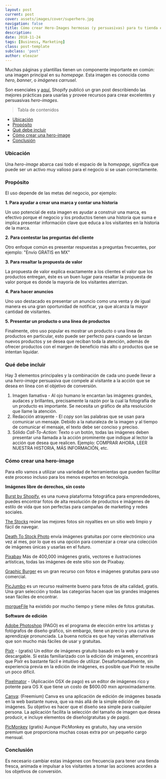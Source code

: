 ```yaml
---
layout: post
current: post
cover: assets/images/cover/superhero.jpg
navigation: false
title: Cómo crear Hero-Images hermosas (y persuasivas) para tu tienda en línea
description:
date: 2018-11-24
tags: [Business, Marketing]
class: post-template
subclass: 'post'
author: eleazar
---
```


Muchas páginas y plantillas tienen un componente importante en común: una imagen principal en su _homepage_. Esta imagen es conocida como _hero_, _banner_, o _imágenes carrusel_.

Son esenciales y [aquí](https://www.shopify.com/blog/16480796-how-to-create-beautiful-and-persuasive-hero-images-for-your-online-store), Shopify publicó un gran post describiendo las mejores prácticas para usarlas y provee recursos para crear excelentes y persuasivas _hero-images_.

> Tabla de contenidos
- [Ubicación](#ubicaci%C3%B3n)
- [Propósito](#prop%C3%B3sito)
- [Qué debe incluir](#qu%C3%A9-debe-incluir)
- [Cómo crear una hero-image](#c%C3%B3mo-crear-una-hero-image)
- [Conclusión](#conclusi%C3%B3n)

### Ubicación

Una _hero-image_ abarca casi todo el espacio de la _homepage_, significa que puede ser un activo muy valioso para el negocio si se usan correctamente.

### Propósito

El uso depende de las metas del negocio, por ejemplo:

**1. Para ayudar a crear una marca y contar una historia**

Un uso potencial de esta imagen es ayudar a construir una marca, es efectivo porque el negocio y los productos tienen una historia que suma e implica presentar información clave que educa a los visitantes en la historia de la marca.

**2. Para contestar las preguntas del cliente**

Otro enfoque común es presentar respuestas a preguntas frecuentes, por ejemplo: "Envío GRATIS en MX"

**3. Para resaltar la propuesta de valor**

La propuesta de valor explica exactamente a los clientes el valor que los productos entregan, éste es un buen lugar para resaltar la propuesta de valor porque es donde la mayoría de los visitantes aterrizan.

**4. Para hacer anuncios**

Uno uso destacado es presentar un anuncio como una venta y de igual manera es una gran oportunidad de notificar, ya que alcanza la mayor cantidad de visitantes.

**5. Presentar un producto o una línea de productos**

Finalmente, otro uso popular es mostrar un producto o una linea de productos en particular, esto puede ser perfecto para cuando se lanzan nuevos productos y se desea que reciban toda la atención, además de ofrecer productos con el margen de beneficio más alto o productos que se intentan liquidar.

### Qué debe incluir

Hay 3 elementos principales y la combinación de cada uno puede llevar a una _hero-image_ persuasiva que compele al visitante a la acción que se desea en línea con el objetivo de conversión.

1. Imagen llamativa - Al ojo humano le encantan las imágenes grandes, audaces y brillantes, precisamente la razón por la cual la fotografía de un producto es importante. Se necesita un gráfico de alta resolución que llame la atención.
2. Redacción atrayente - El _copy_ son las palabras que se usan para comunicar un mensaje. Debido a la naturaleza de la imagen y al tiempo de comunicar el mensaje, el texto debe ser conciso y preciso.
3. Sólido _Call-To-Action_: Texto o un botón, todas las imágenes deben presentar una llamada a la acción prominente que indique al lector la acción que desea que realicen. Ejemplo: COMPRAR AHORA, LEER NUESTRA HISTORIA, MÁS INFORMACIÓN, etc.

### Cómo crear una hero-image

Para ello vamos a utilizar una variedad de herramientas que pueden facilitar este proceso incluso para los menos expertos en tecnología.

**Imágenes libre de derechos, sin costo**

[Burst by Shopify](https://burst.shopify.com/), es una nueva plataforma fotográfica para emprendedores, puedes encontrar fotos de alta resolución de productos e imágenes de estilo de vida que son perfectas para campañas de marketing y redes sociales.

[The Stocks](http://thestocks.im/) reúne las mejores fotos sin royalties en un sitio web limpio y fácil de navegar.

[Death To Stock Photo](http://join.deathtothestockphoto.com/) envía imágenes gratuitas por corre electrónico una vez al mes, por lo que es una opción para comenzar a crear una colección de imágenes únicas y usarlas en el futuro.

[Pixabay](http://pixabay.com/) Más de 400,000 imágenes gratis, vectores e ilustraciones artísticas, todas las imágenes de este sitio son de Pixabay.

[Graphic Burger](http://graphicburger.com/) es un gran recurso con fotos e imágenes gratuitas para uso comercial.

[PicJumbo](http://picjumbo.com/) es un recurso realmente bueno para fotos de alta calidad, gratis. Una gran selección y todas las categorías hacen que las grandes imágenes sean fáciles de encontrar.

[morgueFile](http://morguefile.com/) ha existido por mucho tiempo y tiene miles de fotos gratuitas.

**Software de edición**

[Adobe Photoshop](http://www.adobe.com/products/photoshop.html) (PAGO) es el programa de elección entre los artistas y fotógrafos de diseño gráfico, sin embargo, tiene un precio y una curva de aprendizaje pronunciada. La buena noticia es que hay varias alternativas que son mucho más fáciles de usar y gratuitas.

[Pixlr](http://apps.pixlr.com/editor/) - (gratis) Un editor de imágenes gratuito basado en la web y descargable. Si estás familiarizado con la edición de imágenes, encontrará que Pixlr es bastante fácil e intuitivo de utilizar. Desafortunadamente, sin experiencia previa en la edición de imágenes, es posible que Pixlr te resulte un poco difícil.

[Pixelmator](http://www.pixelmator.com/) - (Aplicación OSX de pago) es un editor de imágenes rico y potente para OS X que tiene un costo de $600.00 mxn aproximadamente.

[Canva](https://www.canva.com/): (Freemium) Canva es una aplicación de edición de imágenes basada en la web bastante nueva, que va más allá de la simple edición de imágenes. Su objetivo es hacer que el diseño sea simple para cualquier persona. La aplicación facilita la selección del tamaño de imagen que desea producir, e incluye elementos de diseño(gratuitas y de pago).

[PicMonkey](http://www.picmonkey.com/) (gratis) Aunque PicMonkey es gratuito, hay una versión premium que proporciona muchas cosas extra por un pequeño cargo mensual.

### Conclusión

Es necesario cambiar estas imágenes con frecuencia para tener una tienda fresca, animada e impulsar a los visitantes a tomar las acciones acordes a los objetivos de conversión.
